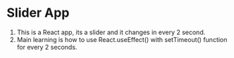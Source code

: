 # Slider App
1) This is a React app, its a slider and it changes in every 2 second.
2) Main learning is how to use React.useEffect() with setTimeout() function for every 2 seconds.

